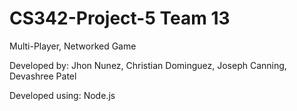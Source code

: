 # CS342-Project-5 Team 13
Multi-Player, Networked Game

Developed by: Jhon Nunez, Christian Dominguez, Joseph Canning, Devashree Patel

Developed using: Node.js

